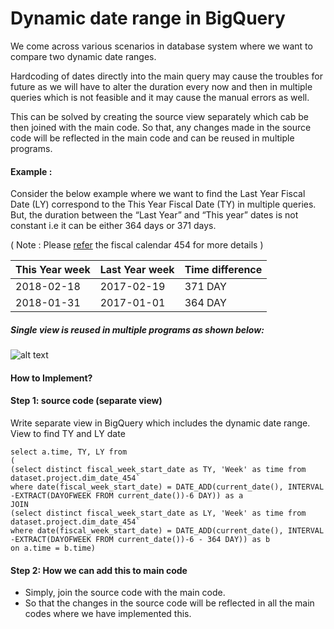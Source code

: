 # Dynamic date range in BigQuery

We come across various scenarios in database system where we want to compare two dynamic date ranges. 

Hardcoding of dates directly into the main query may cause the troubles for future as we will have to alter the duration every now and then in multiple queries which is not feasible and it may cause the manual errors as well.
    
This can be solved by creating the source view separately which cab be then joined with the main code. So that, any changes made in the source code will be reflected in the main code and can be reused in multiple programs.

#### Example :
Consider the below example where we want to find the Last Year Fiscal Date (LY) correspond to the This Year Fiscal Date (TY) in multiple queries. But, the duration between the “Last Year” and “This year” dates is not constant i.e it can be either 364 days or 371 days.

( Note : Please [refer](https://docs.google.com/spreadsheets/d/1X1OqY_XK_q3AFaSwB9y_XDSphMEB2IXa1wQE7jiRfx0/edit?usp=sharing) the fiscal calendar 454 for more details )

| This Year week | Last Year week |Time difference |
| ---------------| -------------- |----------------|
| 2018-02-18     | 2017-02-19     |  371 DAY       |
| 2018-01-31     | 2017-01-01     |  364 DAY       |


##### Single view is reused in multiple programs as shown below:

![alt text](https://drive.google.com/uc?id=1JN8GF8sAeOMBe3snMXRbNLnhoSqIiWn4)
        
#### How to Implement?

#### Step 1: source code (separate view)
Write separate view in BigQuery which includes the dynamic date range.
View to find TY and LY date
```
select a.time, TY, LY from
(
(select distinct fiscal_week_start_date as TY, 'Week' as time from
dataset.project.dim_date_454`
where date(fiscal_week_start_date) = DATE_ADD(current_date(), INTERVAL -EXTRACT(DAYOFWEEK FROM current_date())-6 DAY)) as a
JOIN
(select distinct fiscal_week_start_date as LY, 'Week' as time from
dataset.project.dim_date_454`
where date(fiscal_week_start_date) = DATE_ADD(current_date(), INTERVAL -EXTRACT(DAYOFWEEK FROM current_date())-6 - 364 DAY)) as b
on a.time = b.time)
```
#### Step 2: How we can add this to main code
- Simply, join the source code with the main code.
- So that the changes in the source code will be reflected in all the main codes where we have implemented this.
